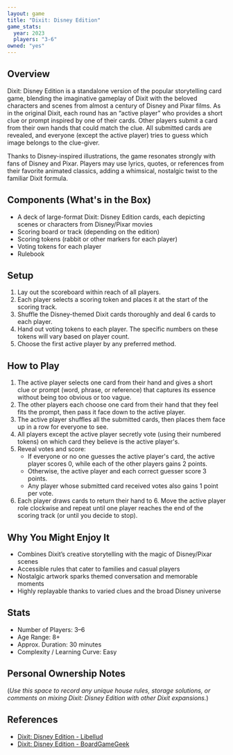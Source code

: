 ```yaml
---
layout: game
title: "Dixit: Disney Edition"
game_stats:
  year: 2023
  players: "3-6"
owned: "yes"
---
```


## Overview
Dixit: Disney Edition is a standalone version of the popular storytelling card game, blending the imaginative gameplay of Dixit with the beloved characters and scenes from almost a century of Disney and Pixar films. As in the original Dixit, each round has an “active player” who provides a short clue or prompt inspired by one of their cards. Other players submit a card from their own hands that could match the clue. All submitted cards are revealed, and everyone (except the active player) tries to guess which image belongs to the clue-giver.

Thanks to Disney-inspired illustrations, the game resonates strongly with fans of Disney and Pixar. Players may use lyrics, quotes, or references from their favorite animated classics, adding a whimsical, nostalgic twist to the familiar Dixit formula.

## Components (What's in the Box)
- A deck of large-format Dixit: Disney Edition cards, each depicting scenes or characters from Disney/Pixar movies
- Scoring board or track (depending on the edition)
- Scoring tokens (rabbit or other markers for each player)
- Voting tokens for each player
- Rulebook

## Setup
1. Lay out the scoreboard within reach of all players.
2. Each player selects a scoring token and places it at the start of the scoring track.
3. Shuffle the Disney-themed Dixit cards thoroughly and deal 6 cards to each player.
4. Hand out voting tokens to each player. The specific numbers on these tokens will vary based on player count.
5. Choose the first active player by any preferred method.

## How to Play
1. The active player selects one card from their hand and gives a short clue or prompt (word, phrase, or reference) that captures its essence without being too obvious or too vague.
2. The other players each choose one card from their hand that they feel fits the prompt, then pass it face down to the active player.
3. The active player shuffles all the submitted cards, then places them face up in a row for everyone to see.
4. All players except the active player secretly vote (using their numbered tokens) on which card they believe is the active player's.
5. Reveal votes and score:
   - If everyone or no one guesses the active player's card, the active player scores 0, while each of the other players gains 2 points.
   - Otherwise, the active player and each correct guesser score 3 points.
   - Any player whose submitted card received votes also gains 1 point per vote.
6. Each player draws cards to return their hand to 6. Move the active player role clockwise and repeat until one player reaches the end of the scoring track (or until you decide to stop).

## Why You Might Enjoy It
- Combines Dixit’s creative storytelling with the magic of Disney/Pixar scenes
- Accessible rules that cater to families and casual players
- Nostalgic artwork sparks themed conversation and memorable moments
- Highly replayable thanks to varied clues and the broad Disney universe

## Stats
- Number of Players: 3–6
- Age Range: 8+
- Approx. Duration: 30 minutes
- Complexity / Learning Curve: Easy

## Personal Ownership Notes
(*Use this space to record any unique house rules, storage solutions, or comments on mixing Dixit: Disney Edition with other Dixit expansions.*)

## References
- [Dixit: Disney Edition - Libellud](https://www.libellud.com/en/our-games/dixit-disney/)
- [Dixit: Disney Edition - BoardGameGeek](https://boardgamegeek.com/boardgame/381308/dixit-disney-edition)
